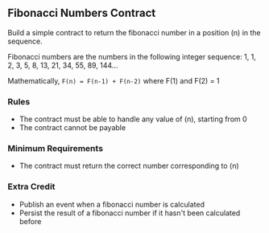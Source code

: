 ## Fibonacci Numbers Contract
Build a simple contract to return the fibonacci number in a position (n) in the sequence.

Fibonacci numbers are the numbers in the following integer sequence:
1, 1, 2, 3, 5, 8, 13, 21, 34, 55, 89, 144...

Mathematically,
```F(n) = F(n-1) + F(n-2)```
where F(1) and F(2) = 1

### Rules
* The contract must be able to handle any value of (n), starting from 0
* The contract cannot be payable

### Minimum Requirements
* The contract must return the correct number corresponding to (n)

### Extra Credit
* Publish an event when a fibonacci number is calculated
* Persist the result of a fibonacci number if it hasn't been calculated before
